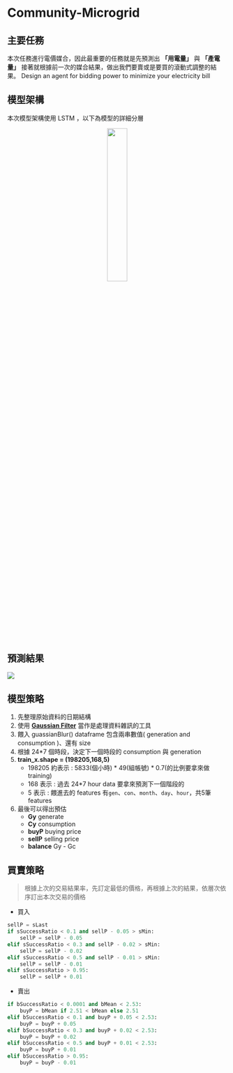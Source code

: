 # Community-Microgrid
## 主要任務
本次任務進行電價媒合，因此最重要的任務就是先預測出 **「用電量」** 與 **「產電量」**
接著就根據前一次的媒合結果，做出我們要賣或是要買的滾動式調整的結果。
Design an agent for bidding power to minimize your electricity bill
## 模型架構
本次模型架構使用 LSTM ，以下為模型的詳細分層
<center><img src=https://i.imgur.com/ze8CLN2.png width=30% /></center>

## 預測結果
![](https://i.imgur.com/vh9lzbM.png)

## 模型策略
1. 先整理原始資料的日期結構
2. 使用 **[Gaussian Filter](https://medium.com/@bob800530/python-gaussian-filter-%E6%A6%82%E5%BF%B5%E8%88%87%E5%AF%A6%E4%BD%9C-676aac52ea17)** 當作是處理資料雜訊的工具
3. 餵入 guassianBlur() dataframe 包含兩串數值( generation and consumption )、還有 size
4. 根據 24\*7 個時段，決定下一個時段的 consumption 與 generation 
5. **train_x.shape = (198205,168,5)**
    - 198205 約表示 : 5833(個小時) * 49(組帳號) * 0.7(的比例要拿來做 training)
    - 168 表示 : 過去 24\*7 hour data 要拿來預測下一個階段的
    - 5 表示 : 餵進去的 features 有`gen`、`con`、`month`、`day`、`hour`，共5筆 features
6. 最後可以得出預估
    - **Gy** generate 
    - **Cy** consumption 
    - **buyP** buying price 
    - **sellP** selling price 
    - **balance** Gy - Gc
## 買賣策略
>根據上次的交易結果率，先訂定最低的價格，再根據上次的結果，依層次依序訂出本次交易的價格
- 買入
```python
sellP = sLast
if sSuccessRatio < 0.1 and sellP - 0.05 > sMin:
    sellP = sellP - 0.05
elif sSuccessRatio < 0.3 and sellP - 0.02 > sMin:
    sellP = sellP - 0.02
elif sSuccessRatio < 0.5 and sellP - 0.01 > sMin:
    sellP = sellP - 0.01
elif sSuccessRatio > 0.95:
    sellP = sellP + 0.01
```
- 賣出
```python
if bSuccessRatio < 0.0001 and bMean < 2.53:
    buyP = bMean if 2.51 < bMean else 2.51
elif bSuccessRatio < 0.1 and buyP + 0.05 < 2.53:
    buyP = buyP + 0.05 
elif bSuccessRatio < 0.3 and buyP + 0.02 < 2.53:
    buyP = buyP + 0.02
elif bSuccessRatio < 0.5 and buyP + 0.01 < 2.53:
    buyP = buyP + 0.01
elif bSuccessRatio > 0.95:
    buyP = buyP - 0.01
```

